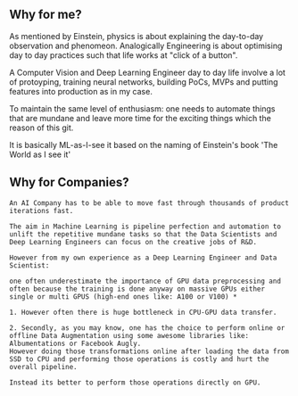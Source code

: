 ## Why for me?
  As mentioned by Einstein, physics is about explaining the day-to-day observation and phenomeon.
  Analogically Engineering is about optimising day to day practices such that life works at "click of a button".

  A Computer Vision and Deep Learning Engineer day to day life involve a lot of protoyping, training
  neural networks, building PoCs, MVPs and putting features into production as in my case.


  To maintain the same level of enthusiasm: one needs to automate things that are mundane and leave more
  time for the exciting things which the reason of this git.

  It is basically ML-as-I-see it based on the naming of Einstein's book 'The World as I see it'

## Why for Companies?
    An AI Company has to be able to move fast through thousands of product iterations fast.

    The aim in Machine Learning is pipeline perfection and automation to unlift the repetitive mundane tasks so that the Data Scientists and Deep Learning Engineers can focus on the creative jobs of R&D.

    However from my own experience as a Deep Learning Engineer and Data Scientist:

    one often underestimate the importance of GPU data preprocessing and often because the training is done anyway on massive GPUs either single or multi GPUS (high-end ones like: A100 or V100) *

    1. However often there is huge bottleneck in CPU-GPU data transfer.

    2. Secondly, as you may know, one has the choice to perform online or offline Data Augmentation using some awesome libraries like: Albumentations or Facebook Augly.
    However doing those transformations online after loading the data from SSD to CPU and performing those operations is costly and hurt the overall pipeline.

    Instead its better to perform those operations directly on GPU.
